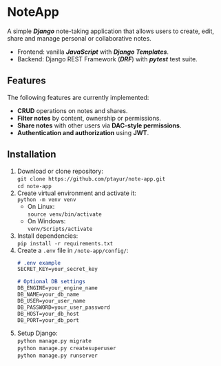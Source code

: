 # NoteApp
A simple ***Django*** note-taking application that allows users to create, edit, share and manage personal or collaborative notes.
- Frontend: vanilla ***JavaScript*** with ***Django Templates***.
- Backend: Django REST Framework (***DRF***) with ***pytest*** test suite.
## Features
The following features are currently implemented:
- **CRUD** operations on notes and shares.
- **Filter notes** by content, ownership or permissions.
- **Share notes** with other users via **DAC-style permissions**.
- **Authentication and authorization** using **JWT**.
## Installation
1. Download or clone repository:  
    `git clone https://github.com/ptayur/note-app.git`    
    `cd note-app`
2. Create virtual environment and activate it:  
    `python -m venv venv`  
    - On Linux:  
    `source venv/bin/activate`  
    - On Windows:  
    `venv/Scripts/activate`  
3. Install dependencies:  
    `pip install -r requirements.txt`
4. Create a `.env` file in `/note-app/config/`:
    ```markdown
    # .env example  
    SECRET_KEY=your_secret_key
    
    # Optional DB settings
    DB_ENGINE=your_engine_name
    DB_NAME=your_db_name
    DB_USER=your_user_name
    DB_PASSWORD=your_user_password
    DB_HOST=your_db_host
    DB_PORT=your_db_port
    ```
5. Setup Django:  
    `python manage.py migrate`  
    `python manage.py createsuperuser`  
    `python manage.py runserver`